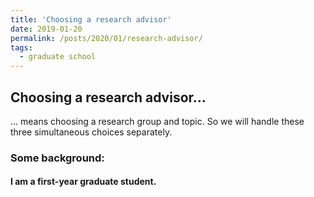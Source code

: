```yaml
---
title: 'Choosing a research advisor'
date: 2019-01-20
permalink: /posts/2020/01/research-advisor/
tags:
  - graduate school
---
```

Choosing a research advisor...
------
... means choosing a research group and topic. So we will handle these three simultaneous choices separately. 

### Some background:
#### I am a first-year graduate student. 
